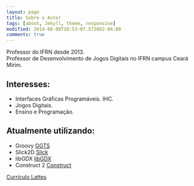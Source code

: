 ```yaml
---
layout: page
title: Sobre o Autor
tags: [about, Jekyll, theme, responsive]
modified: 2014-08-08T20:53:07.573882-04:00
comments: true
---
```


Professor do IFRN desde 2013.  
  Professor de Desenvolvimento de Jogos Digitais no IFRN campus Ceará Mirim.

## Interesses:

* Interfaces Gráficas Programáveis. IHC.
* Jogos Digitais.
* Ensino e Programação.

## Atualmente utilizando:

* Groovy [GGTS](https://grails.org/products/ggts)
* Slick2D [Slick](http://slick.ninjacave.com/)
* libGDX [libGDX](http://libgdx.badlogicgames.com/)
* Construct 2 [Construct](https://www.scirra.com/)

<a markdown="0" href="http://lattes.cnpq.br/3092841355862576" class="btn">Currículo Lattes	</a>
